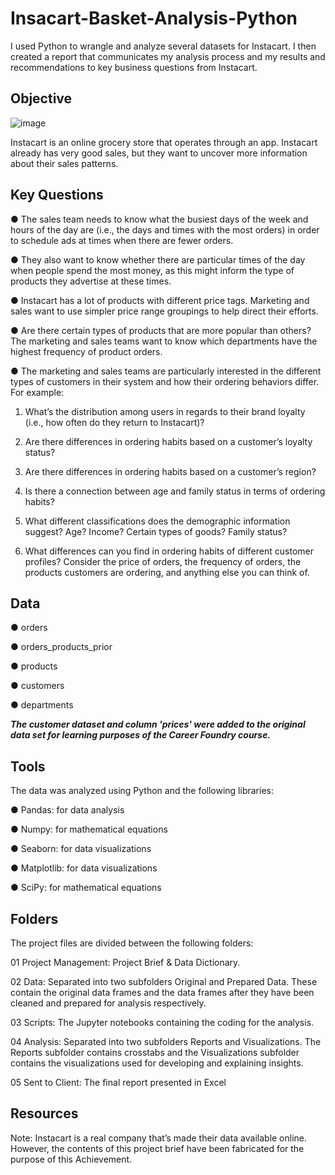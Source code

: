 # Insacart-Basket-Analysis-Python
I used Python to wrangle and analyze several datasets for Instacart. I then created a report that communicates my analysis process and my results and recommendations to key business questions from Instacart.

## Objective
![image](https://github.com/DawnChism/Insacart-Basket-Analysis-Python/assets/157734176/d4b9d0b0-ba63-45eb-bf7e-a5e945507808)

Instacart is an online grocery store that operates through an app. Instacart already has very good sales, but they want to uncover more information about their sales patterns. 

## Key Questions
● The sales team needs to know what the busiest days of the week and hours of the day are (i.e., the days and times with the most orders) in order to schedule ads at times when there are fewer orders.

● They also want to know whether there are particular times of the day when people spend the most money, as this might inform the type of products they advertise at
these times.

● Instacart has a lot of products with different price tags. Marketing and sales want to use simpler price range groupings to help direct their efforts.

● Are there certain types of products that are more popular than others? The marketing and sales teams want to know which departments have the highest frequency of
product orders.

● The marketing and sales teams are particularly interested in the different types of customers in their system and how their ordering behaviors differ. For example:

  1. What’s the distribution among users in regards to their brand loyalty (i.e., how often do they return to Instacart)?

  2. Are there differences in ordering habits based on a customer’s loyalty status?

  3. Are there differences in ordering habits based on a customer’s region?

  4. Is there a connection between age and family status in terms of ordering habits?

  5. What different classifications does the demographic information suggest? Age? Income? Certain types of goods? Family status?

  6. What differences can you find in ordering habits of different customer profiles? Consider the price of orders, the frequency of orders, the products customers are 
         ordering, and anything else you can think of.

## Data
● orders

● orders_products_prior

● products

● customers

● departments

***The customer dataset and column 'prices' were added to the original data set for learning purposes of the Career Foundry course.***

## Tools
The data was analyzed using Python and the following libraries:

● Pandas: for data analysis

● Numpy: for mathematical equations

● Seaborn: for data visualizations

● Matplotlib: for data visualizations

● SciPy: for mathematical equations

## Folders
The project files are divided between the following folders:

01 Project Management: Project Brief & Data Dictionary.

02 Data: Separated into two subfolders Original and Prepared Data. These contain the original data frames and the data frames after they have been cleaned and prepared for analysis respectively. 

03 Scripts: The Jupyter notebooks containing the coding for the analysis.

04 Analysis: Separated into two subfolders Reports and Visualizations. The Reports subfolder contains crosstabs and the Visualizations subfolder contains the visualizations used for developing and explaining insights.

05 Sent to Client: The final report presented in Excel

## Resources
Note: Instacart is a real company that’s made their data available online. However, the contents of this project brief have been fabricated for the purpose of this Achievement.
